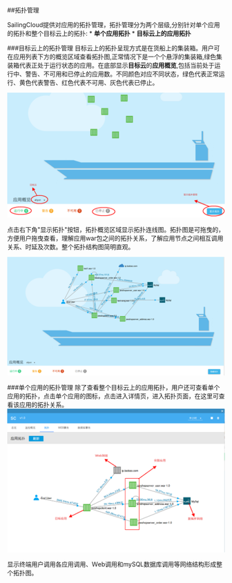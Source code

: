 ##拓扑管理

SailingCloud提供对应用的拓扑管理，拓扑管理分为两个层级,分别针对单个应用的拓扑和整个目标云上的拓扑:
* 
**单个应用拓扑**
* 
**目标云上的应用拓扑**

###目标云上的拓扑管理
目标云上的拓扑呈现方式是在货船上的集装箱。用户可在应用列表下方的概览区域查看拓扑图,正常情况下是一个个悬浮的集装箱,绿色集装箱代表正处于运行状态的应用。在底部显示**目标云**的**应用概览**,包括当前处于运行中、警告、不可用和已停止的应用数。不同颜色对应不同状态，绿色代表正常运行、黄色代表警告、红色代表不可用、灰色代表已停止。

![](001.png)

点击右下角"显示拓扑"按钮，拓扑概览区域显示拓扑连线图。拓扑图是可拖曳的，方便用户拖曳查看，理解应用war包之间的拓扑关系，了解应用节点之间相互调用关系、时延及次数。整个拓扑结构图简明直观。

![](011.png)

###单个应用的拓扑管理
除了查看整个目标云上的应用拓扑，用户还可查看单个应用的拓扑，点击单个应用的图标，点击进入详情页，进入拓扑页面，在这里可查看该应用的拓扑关系。
![](002.png)

显示终端用户调用各应用调用、Ｗeb调用和mySQL数据库调用等网络结构形成整个拓扑图。



